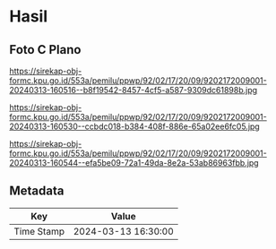 # Hasil

## Foto C Plano

https://sirekap-obj-formc.kpu.go.id/553a/pemilu/ppwp/92/02/17/20/09/9202172009001-20240313-160516--b8f19542-8457-4cf5-a587-9309dc61898b.jpg

https://sirekap-obj-formc.kpu.go.id/553a/pemilu/ppwp/92/02/17/20/09/9202172009001-20240313-160530--ccbdc018-b384-408f-886e-65a02ee6fc05.jpg

https://sirekap-obj-formc.kpu.go.id/553a/pemilu/ppwp/92/02/17/20/09/9202172009001-20240313-160544--efa5be09-72a1-49da-8e2a-53ab86963fbb.jpg


## Metadata

| Key        | Value               |
| ---------- | ------------------- |
| Time Stamp | 2024-03-13 16:30:00 |



